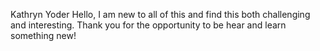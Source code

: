 Kathryn Yoder
Hello, I am new to all of this and find this both challenging and interesting. Thank you for the opportunity to be hear and learn something new!
